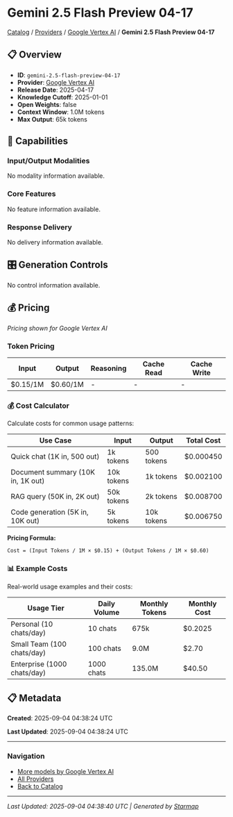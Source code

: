 # Gemini 2.5 Flash Preview 04-17
  
[Catalog](../../../..) / [Providers](../../..) / [Google Vertex AI](../..) / **Gemini 2.5 Flash Preview 04-17**


## 📋 Overview
  
- **ID**: `gemini-2.5-flash-preview-04-17`
- **Provider**: [Google Vertex AI](../)
- **Release Date**: 2025-04-17
- **Knowledge Cutoff**: 2025-01-01
- **Open Weights**: false
- **Context Window**: 1.0M tokens
- **Max Output**: 65k tokens
  
## 🎯 Capabilities
  
### Input/Output Modalities
  
No modality information available.
  
### Core Features
  
No feature information available.
  
### Response Delivery
  
No delivery information available.
  
## 🎛️ Generation Controls
  
No control information available.
  
## 💰 Pricing
  
*Pricing shown for Google Vertex AI*
  
  
### Token Pricing
  
| Input | Output | Reasoning | Cache Read | Cache Write |
|---------|---------|---------|---------|---------|
| $0.15/1M | $0.60/1M | - | - | - |

  
### 💰 Cost Calculator
  
Calculate costs for common usage patterns:
  
  
| Use Case | Input | Output | Total Cost |
|---------|---------|---------|---------|
| Quick chat (1K in, 500 out) | 1k tokens | 500 tokens | $0.000450 |
| Document summary (10K in, 1K out) | 10k tokens | 1k tokens | $0.002100 |
| RAG query (50K in, 2K out) | 50k tokens | 2k tokens | $0.008700 |
| Code generation (5K in, 10K out) | 5k tokens | 10k tokens | $0.006750 |

  
**Pricing Formula:**
  
```
Cost = (Input Tokens / 1M × $0.15) + (Output Tokens / 1M × $0.60)
```
  
### 📊 Example Costs
  
Real-world usage examples and their costs:
  
  
| Usage Tier | Daily Volume | Monthly Tokens | Monthly Cost |
|---------|---------|---------|---------|
| Personal (10 chats/day) | 10 chats | 675k | $0.2025 |
| Small Team (100 chats/day) | 100 chats | 9.0M | $2.70 |
| Enterprise (1000 chats/day) | 1000 chats | 135.0M | $40.50 |

  
## 📋 Metadata
  
**Created**: 2025-09-04 04:38:24 UTC
  
**Last Updated**: 2025-09-04 04:38:24 UTC
  
  
---
  
  
### Navigation

- [More models by Google Vertex AI](../)
- [All Providers](../../../../providers)
- [Back to Catalog](../../../..)


---
_Last Updated: 2025-09-04 04:38:40 UTC | Generated by [Starmap](https://github.com/agentstation/starmap)_
